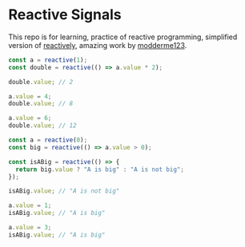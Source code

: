 # Reactive Signals

This repo is for learning, practice of reactive programming, simplified version of [reactively](https://github.com/modderme123/reactively), amazing work by [modderme123](https://github.com/modderme123).

```javascript
const a = reactive(1);
const double = reactive(() => a.value * 2);

double.value; // 2

a.value = 4;
double.value; // 8

a.value = 6;
double.value; // 12
```

```javascript
const a = reactive(0);
const big = reactive(() => a.value > 0);

const isABig = reactive(() => {
  return big.value ? "A is big" : "A is not big";
});

isABig.value; // "A is not big"

a.value = 1;
isABig.value; // "A is big"

a.value = 3;
isABig.value; // "A is big"
```
